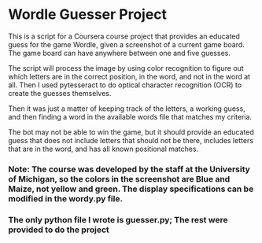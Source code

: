 # Wordle Guesser Project
This is a script for a Coursera course project that provides an educated guess for the game Wordle, given a screenshot of a current game board. The game board can have anywhere between one and five guesses.

The script will process the image by using color recognition to figure out which letters are in the correct position, in the word, and not in the word at all. Then I used pytesseract to do optical character recognition (OCR) to create the guesses themselves.

Then it was just a matter of keeping track of the letters, a working guess, and then finding a word in the available words file that matches my criteria. 

The bot may not be able to win the game, but it should provide an educated guess that does not include letters that should not be there, includes letters that are in the word, and has all known positional matches.

### Note: The course was developed by the staff at the University of Michigan, so the colors in the screenshot are Blue and Maize, not yellow and green. The display specifications can be modified in the wordy.py file.

### The only python file I wrote is guesser.py; The rest were provided to do the project

